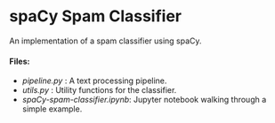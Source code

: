 # spaCy Spam Classifier

An implementation of a spam classifier using spaCy.

#### Files:
  - _pipeline.py_ : A text processing pipeline.
  - _utils.py_ : Utility functions for the classifier.
  - _spaCy-spam-classifier.ipynb_: Jupyter notebook walking through a simple example.
